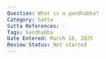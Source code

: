 ```yaml
---
Question: What is a gandhabba?
Category: Satta
Sutta References: -
Tags: Gandhabba
Date Entered: March 18, 2025
Review Status: Not started
---
```

